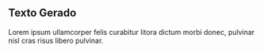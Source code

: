 ## Texto Gerado
Lorem ipsum ullamcorper felis curabitur litora dictum morbi donec, pulvinar nisl cras risus libero pulvinar.
